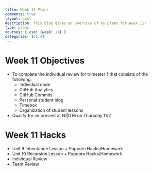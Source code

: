 ```yaml
---
title: Week 11 Plans
comments: true
layout: post
description: This blog gives an overview of my plans for Week 11!
type: plans
courses: { csa: {week: 11} }
categories: [C1.4]
---
```


# Week 11 Objectives

- To complete the individual review for trimester 1 that consists of the following:
    - Individual code
    - GitHub Analytics
    - GitHub Commits
    - Personal student blog
    - Timebox
    - Organization of student lessons
- Qualify for an present at N@TM on Thursday 11/2

# Week 11 Hacks

- Unit 9 Inheritance Lesson + Popcorn Hacks/Homework
- Unit 10 Recursion Lesson + Popcorn Hacks/Homework
- Individual Review
- Team Review
